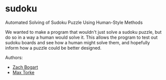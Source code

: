 # sudoku
Automated Solving of Sudoku Puzzle Using Human-Style Methods

We wanted to make a program that wouldn't just solve a sudoku puzzle, but do so in a way a human would solve it. This allows the program to test out sudoku boards and see how a human might solve them, and hopefully inform how a puzzle could be better designed.

Authors:
- [Zach Bogart](https://github.com/zachbogart)
- [Max Torke](https://github.com/mtorke)

